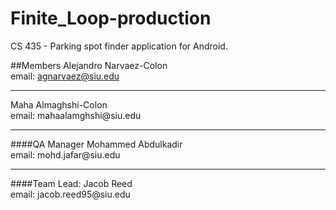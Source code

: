 # Finite_Loop-production
CS 435 - Parking spot finder application for Android.

##Members 
Alejandro Narvaez-Colon<br>
email: agnarvaez@siu.edu<br>
<hr>
Maha Almaghshi-Colon<br>
email: mahaalamghshi@siu.edu
<hr>
####QA Manager
Mohammed Abdulkadir <br> 
email: mohd.jafar@siu.edu
<hr>
####Team Lead: 
Jacob Reed<br>
email: jacob.reed95@siu.edu

